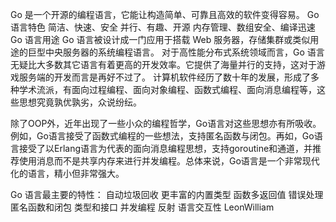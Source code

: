 <!--
 * @Author: your name
 * @Date: 2020-02-04 23:23:52
 * @LastEditTime : 2020-02-04 23:41:57
 * @LastEditors  : Please set LastEditors
 * @Description: In User Settings Edit
 * @FilePath: \beixiang\LY_Restart\4_Go\readme.md
 -->
 
Go 是一个开源的编程语言，它能让构造简单、可靠且高效的软件变得容易。
Go 语言特色
  简洁、快速、安全
  并行、有趣、开源
  内存管理、数组安全、编译迅速
Go 语言用途
  Go 语言被设计成一门应用于搭载 Web 服务器，存储集群或类似用途的巨型中央服务器的系统编程语言。
  对于高性能分布式系统领域而言，Go 语言无疑比大多数其它语言有着更高的开发效率。它提供了海量并行的支持，这对于游戏服务端的开发而言是再好不过了。
计算机软件经历了数十年的发展，形成了多种学术流派，有面向过程编程、面向对象编程、函数式编程、面向消息编程等，这些思想究竟孰优孰劣，众说纷纭。

除了OOP外，近年出现了一些小众的编程哲学，Go语言对这些思想亦有所吸收。例如，Go语言接受了函数式编程的一些想法，支持匿名函数与闭包。再如，Go语言接受了以Erlang语言为代表的面向消息编程思想，支持goroutine和通道，并推荐使用消息而不是共享内存来进行并发编程。总体来说，Go语言是一个非常现代化的语言，精小但非常强大。

Go 语言最主要的特性：
  自动垃圾回收
  更丰富的内置类型
  函数多返回值
  错误处理
  匿名函数和闭包
  类型和接口
  并发编程
  反射
  语言交互性
  LeonWilliam